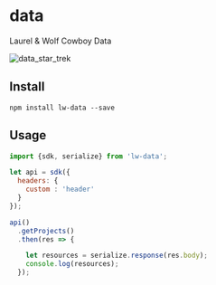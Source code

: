 # data

Laurel & Wolf Cowboy Data

![data_star_trek](https://cloud.githubusercontent.com/assets/974723/9012467/fd3ec36e-3769-11e5-8525-a4e9536a533e.jpg)

## Install

```
npm install lw-data --save
```

## Usage

```js
import {sdk, serialize} from 'lw-data';

let api = sdk({
  headers: {
    custom : 'header'
  }
});

api()
  .getProjects()
  .then(res => {

    let resources = serialize.response(res.body);
    console.log(resources);
  });
```


